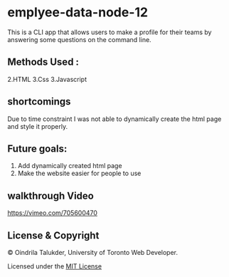 # emplyee-data-node-12

This is a CLI app that allows users to make a profile for their teams by answering some questions on the command line. 

## Methods Used :
2.HTML
3.Css
3.Javascript

## shortcomings
Due to time constraint I was not able to dynamically create the html page and style it properly.

## Future goals:

1. Add dynamically created html page
2. Make the website easier for people to use



## walkthrough Video
https://vimeo.com/705600470


## License & Copyright

© Oindrila Talukder, University of Toronto Web Developer.

Licensed under the [MIT License](LICENSE.md)